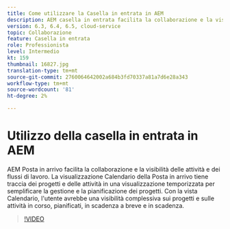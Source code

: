 ```yaml
---
title: Come utilizzare la Casella in entrata in AEM
description: AEM casella in entrata facilita la collaborazione e la visibilità delle attività e dei flussi di lavoro.
version: 6.3, 6.4, 6.5, cloud-service
topic: Collaborazione
feature: Casella in entrata
role: Professionista
level: Intermedio
kt: 159
thumbnail: 16827.jpg
translation-type: tm+mt
source-git-commit: 2760064642002a684b3fd70337a81a7d6e28a343
workflow-type: tm+mt
source-wordcount: '81'
ht-degree: 2%

---
```



# Utilizzo della casella in entrata in AEM

AEM Posta in arrivo facilita la collaborazione e la visibilità delle attività e dei flussi di lavoro. La visualizzazione Calendario della Posta in arrivo tiene traccia dei progetti e delle attività in una visualizzazione temporizzata per semplificare la gestione e la pianificazione dei progetti. Con la vista Calendario, l&#39;utente avrebbe una visibilità complessiva sui progetti e sulle attività in corso, pianificati, in scadenza a breve e in scadenza.

>[!VIDEO](https://video.tv.adobe.com/v/16827/?quality=12&learn=on)
